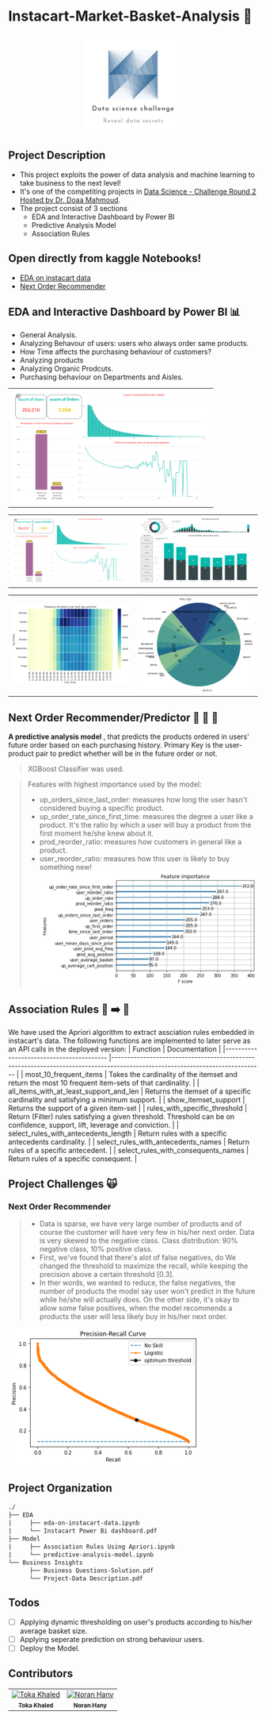 # Instacart-Market-Basket-Analysis :shopping_cart:
<div align="center">
<img src="./images/challenge.jpg" alt="graph" width="200"/>
</div>

## Project Description 
- This project exploits the power of
data analysis and machine learning
to take business to the next level!
- It's one of the competiting projects in [Data Science - Challenge Round 2 Hosted by Dr. Doaa Mahmoud](https://www.linkedin.com/posts/doaa-mahmoud-abdel-aty-01b25b144_datascience-machinelearning-data-activity-6919216035816517632-R9Fl/?utm_source=linkedin_share&utm_medium=member_desktop_web). 
- The project consist of 3 sections
    - EDA and Interactive Dashboard by Power BI
    - Predictive Analysis Model
    - Association Rules

## Open directly from kaggle Notebooks!
- [EDA on instacart data](https://www.kaggle.com/code/nouranhany10/eda-on-instacart-data)
- [Next Order Recommender](https://www.kaggle.com/code/tokakhaled/insta-market-analysis/)

## EDA and Interactive Dashboard by Power BI :bar_chart:
- General Analysis.
- Analyzing Behavour of users: users who always order same products.
- How Time affects the purchasing behaviour of customers?
- Analyzing products
- Analyzing Organic Prodcuts.
- Purchasing behaviour on Departments and Aisles.
<table align="center">
  <tr>
    <td align="center">
      <img src="./images/powerBI.png" alt="graph" width="400">
    <br />
    </td>
  </tr>
 </table>
<table align="center">
  <tr>
    <td align="center">
      <img src="./images/powerBI.png" alt="graph" width="400">
    <br />
    </td>
    <td align="center">
    <img src="./images/powerBI2.png" alt="graph" width="400"/>
    <br />
    </td>
  </tr>
 </table>
<table align="center">
  <tr>
    <td align="center">
    <img src="./images/time-heatmap-eda.png" alt="graph" width="300"/>
    <br />
    </td>
    <td align="center">
    <img src="./images/department-analysis.png" alt="graph" width="300"/>
    <br />
    </td>
    
  </tr>
 </table>
    
## Next Order Recommender/Predictor :bread: :fries: :doughnut:
**A predictive analysis model** , that predicts the products ordered in users' future order based on each purchasing history. Primary Key is the user-product pair to predict whether will be in the future order or not.

> XGBoost Classifier was used.

> Features with highest importance used by the model:
> - up_orders_since_last_order: measures how long the user hasn't considered buying a specific product.
> - up_order_rate_since_first_time: measures the degree a user like a product. It's the ratio by which a user will buy a product from the first moment he/she knew about it.
> - prod_reorder_ratio: measures how customers in general like a product.
> - user_reorder_ratio: measures how this user is likely to buy something new!
![Feature Importance](/images/feature-importance.png)


## Association Rules :banana: :arrow_right: :tomato:
We have used the Apriori algorithm to extract assciation rules embedded in instacart's data.
The following functions are implemented to later serve as an API calls in the deployed version:
| Function                                	| Documentation                                                                                                               	|
|-----------------------------------------	|-----------------------------------------------------------------------------------------------------------------------------	|
| most_10_frequent_items                  	| Takes the cardinality of the itemset and return the most 10 frequent item-sets of that cardinality.                         	|
| all_items_with_at_least_support_and_len 	| Returns the itemset of a specific cardinality and satisfying a minimum support.                                             	|
| show_itemset_support                    	| Returns the support of a given item-set                                                                                     	|
| rules_with_specific_threshold           	| Return (Filter) rules satisfying a given threshold. Threshold can be on confidence, support, lift, leverage and conviction. 	|
| select_rules_with_antecedents_length    	| Return rules with a specific antecedents cardinality.                                                                       	|
| select_rules_with_antecedents_names     	| Return rules of a specific antecedent.                                                                                      	|
| select_rules_with_consequents_names     	| Return rules of a specific consequent.                                                                                      	|

## Project Challenges :scream_cat:
### Next Order Recommender
> * Data is sparse, we have very large number of products and of course the customer will have very few in his/her next order. Data is very skewed to the negative class. Class distribution: 90% negative class, 10% positive class. 
> * First, we've found that there's alot of false negatives, do We changed the threshold to maximize the recall, while keeping the precision above a certain threshold [0.3]. 
> * In ther words, we wanted to reduce, the false negatives, the number of products the model say user won't predict in the future while he/she will actually does. On the other side, it's okay to allow some false positives, when the model recommends a products the user will less likely buy in his/her next order.

![The PR-Curve](images/pr-curve.png)

## Project Organization
```
./
├── EDA
|     ├── eda-on-instacart-data.ipynb 
|     └── Instacart Power Bi dashboard.pdf            
├── Model
|     ├── Association Rules Using Apriori.ipynb                                              
|     └── predictive-analysis-model.ipynb 
└── Business Insights 
      ├── Business Questions-Solution.pdf                                              
      └── Project-Data Description.pdf
```
## Todos
- [ ] Applying dynamic thresholding on user's products according to his/her average basket size.
- [ ] Applying seperate prediction on strong behaviour users.
- [ ] Deploy the Model.

## Contributors
<table align="center">
  <tr>
    <td align="center">
    <a href="https://github.com/tokakhaled" target="_black">
    <img src="https://avatars.githubusercontent.com/u/40439659?v=4" width="100px;" alt="Toka Khaled"/>
    <br />
    <sub><b>Toka Khaled</b></sub></a>
    </td>
    <td align="center">
    <a href="https://github.com/NouranHany" target="_black">
    <img src="https://avatars.githubusercontent.com/u/59095993?v=4" width="100px;" alt="Noran Hany"/>
    <br />
    <sub><b>Noran Hany</b></sub></a>
    </td>
  </tr>
 </table>
